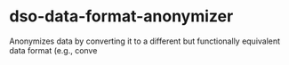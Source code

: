 # dso-data-format-anonymizer
Anonymizes data by converting it to a different but functionally equivalent data format (e.g., conve
